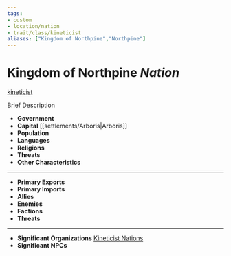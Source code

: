 ```yaml
---
tags:
- custom
- location/nation 
- trait/class/kineticist 
aliases: ["Kingdom of Northpine","Northpine"]
---
```

# Kingdom of Northpine *Nation*
[kineticist](../../../rules-custom/traits/kineticist.md) 

Brief Description

- **Government** 
- **Capital** [[settlements/Arboris|Arboris]] 
- **Population** 
- **Languages** 
- **Religions**
- **Threats** 
- **Other Characteristics** 
---
- **Primary Exports** 
- **Primary Imports** 
- **Allies** 
- **Enemies** 
- **Factions** 
- **Threats** 
---
- **Significant Organizations** [Kineticist Nations](../../fundamentals/Kineticist%20Nations.md) 
- **Significant NPCs** 